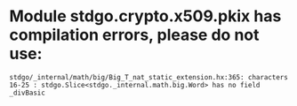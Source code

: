 # Module stdgo.crypto.x509.pkix has compilation errors, please do not use:
```
stdgo/_internal/math/big/Big_T_nat_static_extension.hx:365: characters 16-25 : stdgo.Slice<stdgo._internal.math.big.Word> has no field _divBasic

```

